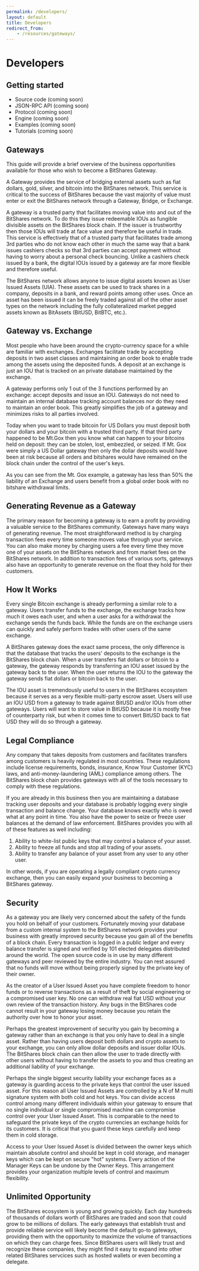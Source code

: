 ```yaml
---
permalink: /developers/
layout: default
title: Developers
redirect_from:
    - /resources/gateways/
---
```


# Developers

## Getting started
* Source code (coming soon)
* JSON-RPC API (coming soon)
* Protocol (coming soon)
* Engine (coming soon)
* Examples (coming soon)
* Tutorials (coming soon)

## Gateways
This guide will provide a brief overview of the business opportunities available for those who wish
to become a BitShares Gateway.

A Gateway provides the service of bridging external assets such as fiat dollars, gold, silver, and
bitcoin into the BitShares network. This service is critical to the success of BitShares because the
vast majority of value must enter or exit the BitShares network through a Gateway, Bridge, or
Exchange.

A gateway is a trusted party that facilitates moving value into and out of the BitShares network. To
do this they issue redeemable IOUs as fungible divisible assets on the BitShares block chain. If the
issuer is trustworthy then those IOUs will trade at face value and therefore be useful in trade.
This service is effectively that of a trusted party that facilitates trade among 3rd parties who do
not know each other in much the same way that a bank issues cashiers checks so that 3rd parties can
accept payment without having to worry about a personal check bouncing. Unlike a cashiers check
issued by a bank, the digital IOUs issued by a gateway are far more flexible and therefore useful.

The BitShares network allows anyone to issue digital assets known as User Issued Assets (UIA). These
assets can be used to track shares in a company, deposits in a bank, and reward points among other
uses. Once an asset has been issued it can be freely traded against all of the other asset types on
the network including the fully collateralized market pegged assets known as BitAssets (BitUSD, BitBTC, etc.).

## Gateway vs. Exchange

Most people who have been around the crypto-currency space for a while are familiar with exchanges.
Exchanges facilitate trade by accepting deposits in two asset classes and maintaining an order book
to enable trade among the assets using the deposited funds. A deposit at an exchange is just
an IOU that is tracked on an private database maintained by the exchange.

A gateway performs only 1 out of the 3 functions performed by an exchange: accept deposits and issue
an IOU.  Gateways do not need to maintain an internal database tracking account balances nor do they
need to maintain an order book. This greatly simplifies the job of a gateway and minimizes risks
to all parties involved.

Today when you want to trade bitcoin for US Dollars you must deposit both your dollars and your
bitcoin with a trusted third party.  If that third party happened to be Mt.Gox then you know what
can happen to your bitcoins held on deposit: they can be stolen, lost, embezzled, or seized.  If Mt.
Gox were simply a US Dollar gateway then only the dollar deposits would have been at risk because
all orders and bitshares would have remained on the block chain under the control of the user's
keys.

As you can see from the Mt. Gox example, a gateway has less than 50% the liability of an Exchange
and users benefit from a global order book with no bitshare withdrawal limits.

<!--
(xeroc: This part has obviously been removed to make things more easy for "average Joe" :) )

Bridges are the future of crypto-currency exchanges for the average Joe.

A Bridge provides the service of converting between bitUSD & USD, bitBTC & BTC, or bitGOLD & gold
for a competitive fixed fee. After the exchange is complete there are no longer an liabilities
between the parties. Over time competition among bridges will move the fee toward 0 and may one day
even reach 0. The most popular BitShares bridge is currently MetaExchange.
//-->

## Generating Revenue as a Gateway

The primary reason for becoming a gateway is to earn a profit by providing a valuable service to the
BitShares community.  Gateways have many ways of generating revenue.  The most straightforward
method is by charging transaction fees every time someone moves value through your service.   You
can also make money by charging users a fee every time they move one of your assets on the BitShares
network and from market fees on the BitShares network.   In addition to transaction fees of various
sorts, gateways also have an opportunity to generate revenue on the float they hold for their
customers.

## How It Works

Every single Bitcoin exchange is already performing a similar role to a gateway.  Users transfer
funds to the exchange, the exchange tracks how much it owes each user, and when a user asks for a
withdrawal the exchange sends the funds back. While the funds are on the exchange users can quickly
and safely perform trades with other users of the same exchange.

A BitShares gateway does the exact same process, the only difference is that the database that
tracks the users' deposits to the exchange is the BitShares block chain.   When a user transfers
fiat dollars or bitcoin to a gateway, the gateway responds by transferring an IOU asset issued by
the gateway back to the user. When the user returns the IOU to the gateway the gateway sends fiat
dollars or bitcoin back to the user.

The IOU asset is tremendously useful to users in the BitShares ecosystem because it serves as a very
flexible multi-party escrow asset.   Users will use an IOU USD from a gateway to trade against
BitUSD and/or IOUs from other gateways.    Users will want to store value in BitUSD because it is
mostly free of counterparty risk, but when it comes time to convert BitUSD back to fiat USD they
will do so through a gateway.

## Legal Compliance

Any company that takes deposits from customers and facilitates transfers among customers is heavily
regulated in most countries.   These regulations include license requirements, bonds, insurance,
Know Your Customer (KYC) laws, and anti-money-laundering (AML) compliance among others.   The
BitShares block chain provides gateways with all of the tools necessary to comply with these
regulations.

If you are already in this business then you are maintaining a database tracking user deposits and
your database is probably logging every single transaction and balance change.    Your database
knows exactly who is owed what at any point in time.   You also have the power to seize or freeze
user balances at the demand of law enforcement.    BitShares provides you with all of these features
as well including:

  1) Ability to white-list public keys that may control a balance of your asset.
  2) Ability to freeze all funds and stop all trading of your assets.
  3) Ability to transfer any balance of your asset from any user to any other user.

In other words, if you are operating a legally compliant crypto currency exchange, then you can
easily expand your business to becoming a BitShares gateway.

## Security

As a gateway you are likely very concerned about the safety of the funds you hold on behalf of your
customers.   Fortunately moving your database from a custom internal system to the BitShares network
provides your business with greatly improved security because you gain all of the benefits of a
block chain.   Every transaction is logged in a public ledger and every balance transfer is signed
and verified by 101 elected delegates distributed around the world.   The open source code is in use
by many different gateways and peer reviewed by the entire industry.  You can rest assured that no
funds will move without being properly signed by the private key of their owner.

As the creator of a User Issued Asset you have complete freedom to honor funds or to reverse
transactions as a result of theft by social engineering or a compromised user key.  No one can
withdraw real fiat USD without your own review of the transaction history.   Any bugs in the
BitShares code cannot result in your gateway losing money because you retain the authority over how
to honor your asset.

Perhaps the greatest improvement of security you gain by becoming a gateway rather than an exchange
is that you only have to deal in a single asset.   Rather than having users deposit both dollars and
crypto assets to your exchange, you can only allow dollar deposits and issuer dollar IOUs.    The
BitShares block chain can then allow the user to trade directly with other users without having to
transfer the assets to you and thus creating an additional liability of your exchange.

Perhaps the single biggest security liability your exchange faces as a gateway is guarding access to
the private keys that control the user issued asset.   For this reason all User Issued Assets are
controlled by a N of M multi signature system with both cold and hot keys.  You can divide access
control among  many different individuals within your gateway to ensure that no single individual or
single compromised machine can compromise control over your User Issued Asset. This is comparable to
the need to safeguard the private keys of the crypto currencies an exchange holds for its
customers.    It is critical that you guard these keys carefully and keep them in cold storage.

Access to your User Issued Asset is divided between the owner keys which maintain absolute control
and should be kept in cold storage, and manager keys which can be kept on secure "hot" systems.
Every action of the Manager Keys can be undone by the Owner Keys.  This arrangement provides your
organization multiple levels of control and maximum flexibility.

## Unlimited Opportunity

The BitShares ecosystem is young and growing quickly.  Each day hundreds of thousands of
dollars worth of BitShares are traded and soon that could grow to be millions of dollars.  The
early gateways that establish trust and provide reliable service will likely become the default
go-to gateways, providing them with the opportunity to maximize the volume of transactions on which
they can charge fees. Since BitShares users will likely trust and recognize these companies, they
might find it easy to expand into other related BitShares servcices such as hosted wallets or even
becoming a delegate.
